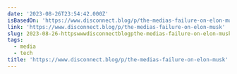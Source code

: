 ```yaml
---
date: '2023-08-26T23:54:42.000Z'
isBasedOn: 'https://www.disconnect.blog/p/the-medias-failure-on-elon-musk'
link: 'https://www.disconnect.blog/p/the-medias-failure-on-elon-musk'
slug: 2023-08-26-httpswwwdisconnectblogpthe-medias-failure-on-elon-musk
tags:
  - media
  - tech
title: 'https://www.disconnect.blog/p/the-medias-failure-on-elon-musk'
---
```


